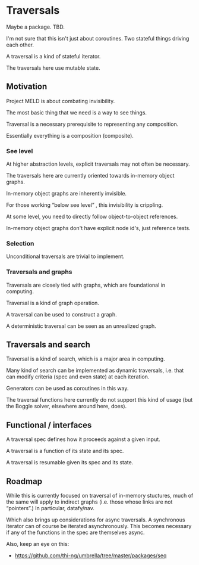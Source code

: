 # Traversals

Maybe a package.  TBD.

I'm not sure that this isn't just about coroutines.  Two stateful things driving
each other.

A traversal is a kind of stateful iterator.

The traversals here use mutable state.

## Motivation

Project MELD is about combating invisibility.

The most basic thing that we need is a way to see things.

Traversal is a necessary prerequisite to representing any composition.

Essentially everything is a composition (composite).

### See level

At higher abstraction levels, explicit traversals may not often be necessary.

The traversals here are currently oriented towards in-memory object graphs.

In-memory object graphs are inherently invisible.

For those working “below see level” , this invisibility is crippling.

At some level, you need to directly follow object-to-object references.

In-memory object graphs don't have explicit node id's, just reference tests.

### Selection

Unconditional traversals are trivial to implement.





### Traversals and graphs

Traversals are closely tied with graphs, which are foundational in computing.

Traversal is a kind of graph operation.

A traversal can be used to construct a graph.

A deterministic traversal can be seen as an unrealized graph.

## Traversals and search

Traversal is a kind of search, which is a major area in computing.

Many kind of search can be implemented as dynamic traversals, i.e. that can
modify criteria (spec and even state) at each iteration.

Generators can be used as coroutines in this way.

The traversal functions here currently do not support this kind of usage (but
the Boggle solver, elsewhere around here, does).

## Functional / interfaces

A traversal spec defines how it proceeds against a given input.

A traversal is a function of its state and its spec.

A traversal is resumable given its spec and its state.

## Roadmap

While this is currently focused on traversal of in-memory stuctures, much of the
same will apply to indirect graphs (i.e. those whose links are not “pointers”.)
In particular, datafy/nav.

Which also brings up considerations for async traversals.  A synchronous
iterator can of course be iterated asynchronously.  This becomes necessary if
any of the functions in the spec are themselves async.

Also, keep an eye on this:

- https://github.com/thi-ng/umbrella/tree/master/packages/seq
